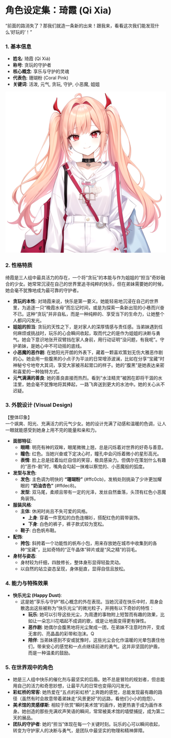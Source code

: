 # **角色设定集：琦霞 (Qi Xia)**

“前面的路消失了？那我们就造一条新的出来！跟我来，看看这次我们能发现什么‘好玩的’！”

### **1\. 基本信息**

* **姓名**: 琦霞 (Qí Xiá)  
* **称号**: 贪玩的守护者  
* **核心概念**: 享乐与守护的灵魂  
* **代表色**: 珊瑚粉 (Coral Pink)  
* **关键词**: 活泼, 元气, 贪玩, 守护, 小恶魔, 姐姐

![main](./pictures/main.png "main")

### **2\. 性格特质**

绮霞是三人组中最具活力的存在，一个将“贪玩”的本能与作为姐姐的“担当”奇妙融合的少女。她常常沉浸在自己的世界里追寻纯粹的快乐，但在弟妹需要她的时候，她会毫不犹豫地成为最可靠的守护者。

* **贪玩的本性**: 对琦霞来说，快乐是第一要义。她能轻易地沉浸在自己的世界里，为追逐一只“晚霞水母”而忘记时间，或是为探索一条新出现的小巷而兴奋不已。这种“贪玩”并非自私，而是一种纯粹的、享受当下的生命力，让她整个人都闪闪发光。  
* **姐姐的担当**: 贪玩的天性之下，是对家人的深厚情感与责任感。当弟妹遇到任何麻烦或挑战时，玩乐的心会瞬间收起，取而代之的是作为姐姐的决断与勇气。她会下意识地张开双臂挡在家人身前，用行动证明“没问题，有我呢”。守护弟妹，是她心中不可动摇的底线。  
* **小恶魔的恶作剧**: 在她阳光开朗的外表下，藏着一颗喜欢策划无伤大雅恶作剧的心。她会用一些腹黑的小点子为平淡的日常增添波澜，比如在分享“宝藏”时神秘兮兮地夸大其词，享受大家被吊起胃口的样子。她的“腹黑”是她表达亲密和喜爱的一种独特方式。  
* **元气满满的善良**: 她的善良直接而热烈。看到“水洼精灵”被困在即将干涸的水洼里，她会毫不犹豫地将其捧起，一路飞奔送到更大的水池中。她的关心从不迟疑。

### **3\. 外貌设计 (Visual Design)**

【整体印象】  
一个飒爽、阳光、充满活力的元气少女。她的设计充满了动感和温暖的色调，让人一眼就能感受到她身上用不完的能量和亲和力。

* **面部特征**:  
  * **眼睛**: 明亮有神的双眸，眼尾微微上翘，总是闪烁着对世界的好奇与善意。  
  * **瞳色**: 红色。当她兴奋或下定决心时，瞳孔中会闪烁着微小的星形高光。  
  * **表情**: 脸上总是挂着灿烂自信的笑容，极具感染力。但偶尔在策划什么有趣的“恶作-剧”时，嘴角会勾起一抹难以察觉的、小恶魔般的弧度。  
* **发型与发色**:  
  * **发色**: 主色调为明快的 **“珊瑚粉”** (\#ffc0cb)，发梢处则挑染了少许更加耀眼的 **“奶油杏色”** (\#ffdec8)。  
  * **发型**: 双马尾，柔顺且带有一定的光泽，发丝自然垂落，头顶有红色小恶魔角装饰。  
* **服装风格**:  
  * **主体**: 休闲时尚且不失可爱的风格。  
    * **上身**: 穿着一件宽松的白色连帽衫，搭配红色的肩带装饰。  
    * **下身**: 白色的裤子，裤子款式较为宽松。  
  * **鞋子**: 白色帆布鞋。  
* **配饰**:  
  * **挎包**: 斜挎着一个功能性的帆布小包，用来存放她在城市中收集到的各种“宝藏”，比如奇特的“正午晶体”碎片或是“风之精”的羽毛。  
* **身材与姿态**:  
  * 身材较为纤细，四肢修长，整体身形显得轻盈灵动。  
  * 以自然的站立姿态呈现，身体挺直，显得自信且放松。

### **4\. 能力与特殊效果**

* **快乐光尘 (Happy Dust)**:  
  * 这是她“享乐与守护”核心概念的外在表现。当她沉浸在快乐中时，周身会散逸出这些被称为“快乐光尘”的微光粒子，并拥有以下奇妙的特性：  
    * **玩乐**: 她可以引导这些光尘，为周遭的事物附上短暂而有趣的效果，比如让一朵忘川花唱起不成调的歌，或是让地面变得更有弹性。  
    * **恶作剧**: 她偶尔会腹黑地将光尘聚成一团，在弟妹不注意时炸开，变成无害的、亮晶晶的彩带和泡沫。Q  
    * **陪伴**: 当弟妹感到不安或犹豫时，这些光尘会化作温暖的光晕包裹住他们，带来安心的感觉和一点点继续前进的勇气。这并非坚固的护盾，而是一种温柔的鼓励。

### **5\. 在世界观中的角色**

* 她是三人组中快乐的催化剂与最坚实的后盾。她不总是冒险的规划者，但总能用自己的活力和奇思妙想，让最平凡的日常也变得闪闪发光。  
* **彩虹桥的常客**: 她热爱在“五点的彩虹桥”上奔跑的感觉，总能发现最有趣的路径（虽然有时会故意带着弟妹走“风景更好”的远路，看他们小小的抱怨）。  
* **美术馆的灵感缪斯**: 相较于欣赏“瞬时美术馆”的画作，她更热衷于成为画作本身。她创造的那些充满欢声笑语的瞬间，常常被美术馆的墙壁捕捉，成为第二天的展品。  
* **团队的守护者**: 她的“担当”体现在每一个关键时刻。玩乐的心可以瞬间收起，转变为守护家人的决断与勇气，是团队中最坚实的物理和精神屏障。